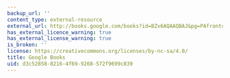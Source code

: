 ```yaml
---
backup_url: ''
content_type: external-resource
external_url: http://books.google.com/books?id=BZv6AQAAQBAJ&pg=PAfrontcover
has_external_licence_warning: true
has_external_license_warning: true
is_broken: ''
license: https://creativecommons.org/licenses/by-nc-sa/4.0/
title: Google Books
uid: d3c52858-8216-4f69-9268-572f9699c839
---
```

